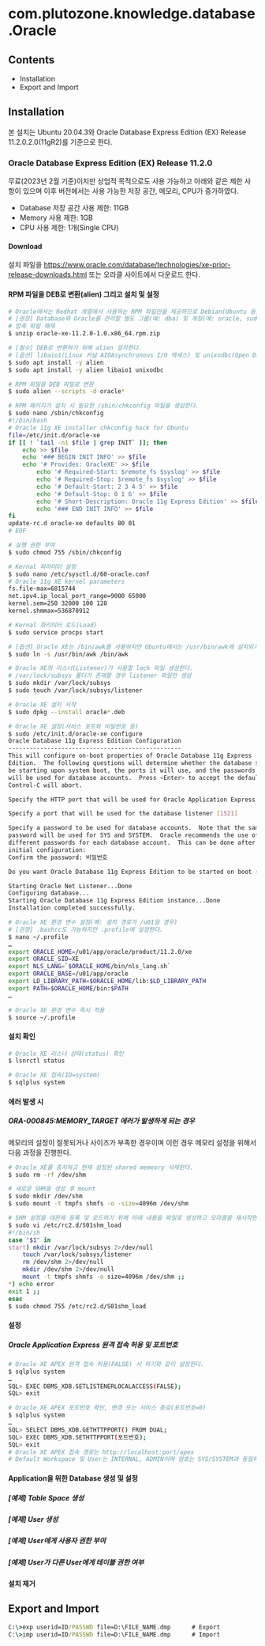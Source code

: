 # com.plutozone.knowledge.database.Oracle


## Contents
- Installation
- Export and Import


## Installation
본 설치는 Ubuntu 20.04.3와 Oracle Database Express Edition (EX) Release 11.2.0.2.0(11gR2)를 기준으로 한다.

### Oracle Database Express Edition (EX) Release 11.2.0
무료(2023년 2월 기준)이지만 상업적 목적으로도 사용 가능하고 아래와 같은 제한 사항이 있으며 이후 버전에서는 사용 가능한 저장 공간, 메모리, CPU가 증가하였다.
- Database 저장 공간 사용 제한: 11GB
- Memory 사용 제한: 1GB
- CPU 사용 제한: 1개(Single CPU)

#### Download
설치 파일을 https://www.oracle.com/database/technologies/xe-prior-release-downloads.html 또는 오라클 사이트에서 다운로드 한다.

#### RPM 파일을 DEB로 변환(alien) 그리고 설치 및 설정
```bash
# Oracle에서는 Redhat 계열에서 사용하는 RPM 파일만을 제공하므로 Debian(Ubuntu 등) 계열에서 사용하는 DEB 파일로 변환하여 설치 및 설정을 진행해야 한다.
# [권장] Database와 Oracle를 관리할 별도 그룹(예: dba) 및 계정(예: oracle, sudo 권한 포함)으로 진행한다.
# 압축 파일 해제
$ unzip oracle-xe-11.2.0-1.0.x86_64.rpm.zip

# [필수] DEB로 변환하기 위해 alien 설치한다.
# [옵션] libaio1(Linux 커널 AIOAsynchronous I/O 엑세스) 및 unixodbc(Open Database Connectivity)는 설치 이후에 사용될 것으로 예상되므로 설치 제외한다.
$ sudo apt install -y alien
$ sudo apt install -y alien libaio1 unixodbc

# RPM 파일을 DEB 파일로 변환
$ sudo alien --scripts -d oracle*

# RPM 패키지가 설치 시 필요한 /sbin/chkconfig 파일을 생성한다.
$ sudo nano /sbin/chkconfig
#!/bin/bash
# Oracle 11g XE installer chkconfig hack for Ubuntu
file=/etc/init.d/oracle-xe
if [[ ! `tail -n1 $file | grep INIT` ]]; then
	echo >> $file
	echo '### BEGIN INIT INFO' >> $file
	echo '# Provides: OracleXE' >> $file
        echo '# Required-Start: $remote_fs $syslog' >> $file
        echo '# Required-Stop: $remote_fs $syslog' >> $file
        echo '# Default-Start: 2 3 4 5' >> $file
        echo '# Default-Stop: 0 1 6' >> $file
        echo '# Short-Description: Oracle 11g Express Edition' >> $file
        echo '### END INIT INFO' >> $file
fi
update-rc.d oracle-xe defaults 80 01
# EOF

# 실행 권한 부여
$ sudo chmod 755 /sbin/chkconfig

# Kernal 파라미터 설정
$ sudo nano /etc/sysctl.d/60-oracle.conf
# Oracle 11g XE kernel parameters
fs.file-max=6815744
net.ipv4.ip_local_port_range=9000 65000
kernel.sem=250 32000 100 128
kernel.shmmax=536870912

# Kernal 파리미터 로드(Load)
$ sudo service procps start

# [옵션] Oracle XE는 /bin/awk를 사용하지만 Ubuntu에서는 /usr/bin/awk에 설치되기 때문에 심볼릭 링크 /bin/awk가 존재할 경우 제외한다.
$ sudo ln -s /usr/bin/awk /bin/awk

# Oracle XE의 리스너(Listener)가 사용할 lock 파일 생성한다.
# /var/lock/subsys 폴더가 존재할 경우 listener 파일만 생성
$ sudo mkdir /var/lock/subsys
$ sudo touch /var/lock/subsys/listener

# Oracle XE 설치 시작
$ sudo dpkg --install oracle*.deb

# Oracle XE 설정(서비스 포트와 비밀번호 등)
$ sudo /etc/init.d/oracle-xe configure
Oracle Database 11g Express Edition Configuration
-------------------------------------------------
This will configure on-boot properties of Oracle Database 11g Express
Edition.  The following questions will determine whether the database should
be starting upon system boot, the ports it will use, and the passwords that
will be used for database accounts.  Press <Enter> to accept the defaults.
Control-C will abort.

Specify the HTTP port that will be used for Oracle Application Express [8080]

Specify a port that will be used for the database listener [1521]

Specify a password to be used for database accounts.  Note that the same
password will be used for SYS and SYSTEM.  Oracle recommends the use of
different passwords for each database account.  This can be done after
initial configuration:
Confirm the password: 비밀번호

Do you want Oracle Database 11g Express Edition to be started on boot (y/n) [y]:y

Starting Oracle Net Listener...Done
Configuring database...
Starting Oracle Database 11g Express Edition instance...Done
Installation completed successfully.

# Oracle XE 환경 변수 설정(예: 설치 경로가 /u01일 경우)
# [권장] .bashrc도 가능하지만 .profile에 설정한다.
$ nano ~/.profile
…
export ORACLE_HOME=/u01/app/oracle/product/11.2.0/xe
export ORACLE_SID=XE
export NLS_LANG=`$ORACLE_HOME/bin/nls_lang.sh`
export ORACLE_BASE=/u01/app/oracle
export LD_LIBRARY_PATH=$ORACLE_HOME/lib:$LD_LIBRARY_PATH
export PATH=$ORACLE_HOME/bin:$PATH
…

# Oracle XE 환경 변수 즉시 적용
$ source ~/.profile
```
#### 설치 확인
```bash
# Oracle XE 리스너 상태(status) 확인
$ lsnrctl status

# Oracle XE 접속(ID=system)
$ sqlplus system
```

#### 에러 발생 시
##### ORA-000845:MEMORY_TARGET 에러가 발생하게 되는 경우
메모리의 설정이 잘못되거나 사이즈가 부족한 경우이며 이런 경우 메모리 설정을 위해서 다음 과정을 진행한다.
```bash
# Oracle XE를 중지하고 현재 설정된 shared memeory 삭제한다.
$ sudo rm -rf /dev/shm

# 새로운 SHM을 생성 후 mount
$ sudo mkdir /dev/shm
$ sudo mount -t tmpfs shmfs -o -size=4096m /dev/shm

# SHM 설정을 데몬에 등록 및 로드하기 위해 아래 내용을 파일로 생성하고 오라클을 재시작한다.
$ sudo vi /etc/rc2.d/S01shm_load
#!/bin/sh
case "$1" in
start) mkdir /var/lock/subsys 2>/dev/null
	touch /var/lock/subsys/listener
	rm /dev/shm 2>/dev/null
	mkdir /dev/shm 2>/dev/null
	mount -t tmpfs shmfs -o size=4096m /dev/shm ;;
*) echo error
exit 1 ;;
esac
$ sudo chmod 755 /etc/rc2.d/S01shm_load

```

#### 설정
##### Oracle Application Express 원격 접속 허용 및 포트번호
```bash
# Oracle XE APEX 원격 접속 허용(FALSE) 시 하기와 같이 설정한다.
$ sqlplus system
…
SQL> EXEC DBMS_XDB.SETLISTENERLOCALACCESS(FALSE);
SQL> exit

# Oracle XE APEX 포트번호 확인, 변경 또는 서비스 종료(포트번호=0)
$ sqlplus system
…
SQL> SELECT DBMS_XDB.GETHTTPPORT() FROM DUAL;
SQL> EXEC DBMS_XDB.SETHTTPPORT(포트번호);
SQL> exit
# Oracle XE APEX 접속 경로는 http://localhost:port/apex
# Default Workspace 및 User는 INTERNAL, ADMIN이며 암호는 SYS/SYSTEM과 동일하다.
```

#### Application을 위한 Database 생성 및 설정
##### [예제] Table Space 생성
##### [예제] User 생성
##### [예제] User에게 사용자 권한 부여
##### [예제] User가 다른 User에게 테이블 권한 여부

#### 설치 제거


## Export and Import
```cmd
C:\>exp userid=ID/PASSWD file=D:\FILE_NAME.dmp		# Export
C:\>imp userid=ID/PASSWD file=D:\FILE_NAME.dmp		# Import
```